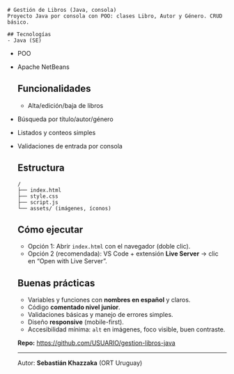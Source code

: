     # Gestión de Libros (Java, consola)
    Proyecto Java por consola con POO: clases Libro, Autor y Género. CRUD básico.

    ## Tecnologías
    - Java (SE)
- POO
- Apache NetBeans

    ## Funcionalidades
    - Alta/edición/baja de libros
- Búsqueda por título/autor/género
- Listados y conteos simples
- Validaciones de entrada por consola

    ## Estructura 
    ```
    /
    ├── index.html
    ├── style.css
    ├── script.js
    └── assets/ (imágenes, íconos)
    ```

    ## Cómo ejecutar
    - Opción 1: Abrir `index.html` con el navegador (doble clic).
    - Opción 2 (recomendada): VS Code + extensión **Live Server** → clic en “Open with Live Server”.

    ## Buenas prácticas
    - Variables y funciones con **nombres en español** y claros.
    - Código **comentado nivel junior**.
    - Validaciones básicas y manejo de errores simples.
    - Diseño **responsive** (mobile-first).
    - Accesibilidad mínima: `alt` en imágenes, foco visible, buen contraste.

    **Repo:** https://github.com/USUARIO/gestion-libros-java

    ---
    Autor: **Sebastián Khazzaka** (ORT Uruguay)  
